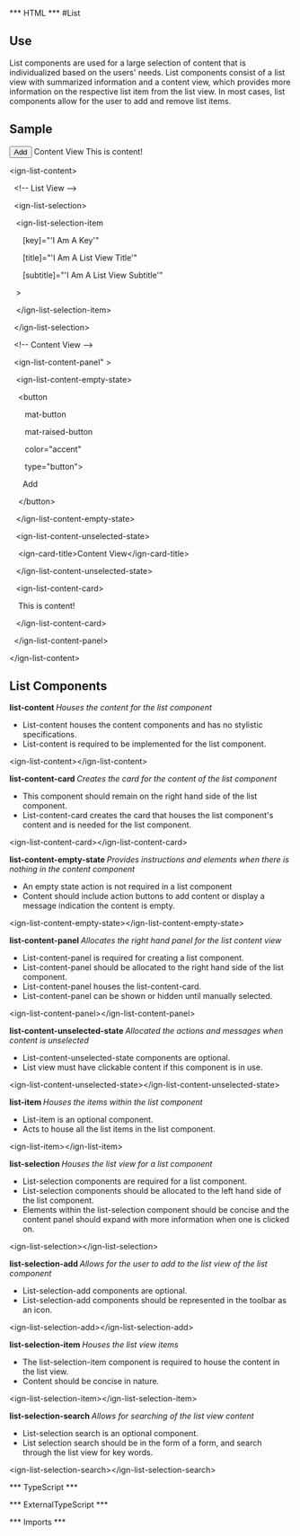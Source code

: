 *** HTML ***
#List

## Use

List components are used for a large selection of content that is individualized based on the users' needs. List
    components consist of a list view with summarized information and a content view, which provides more information on the respective
    list item from the list view. In most cases, list components allow for the user to add and remove list items. 

## Sample

<mat-tab-group>
    <mat-tab label="Component Sample">
        <div class="tab-height">
            <ign-list-content>
                <!-- List View  -->
                <ign-list-selection>
                    <ign-list-selection-item
                            [key]="'I Am A Key'"
                            [title]="'I Am A List View Title'"
                            [subtitle]="'I Am A List View Subtitle'"
                    >
                    </ign-list-selection-item>
                </ign-list-selection>
                <!-- Content View -->
                <ign-list-content-panel>
                    <ign-list-content-empty-state>
                        <button
                                mat-button
                                mat-raised-button
                                color="accent"
                                type="button">
                            Add
                        </button>
                    </ign-list-content-empty-state>
                    <ign-list-content-unselected-state>
                        <ign-card-title>Content View</ign-card-title>
                    </ign-list-content-unselected-state>
                    <ign-list-content-card>
                        This is content!
                    </ign-list-content-card>
                </ign-list-content-panel>
            </ign-list-content>
        </div></mat-tab>
    <mat-tab label="HTML"><div class="tab-height">
        <p> &lt;ign-list-content&gt;</p>
        <p>   &nbsp; &lt;!-- List View  --&gt; </p>
        <p>    &nbsp; &lt;ign-list-selection&gt; </p>
        <p>    &nbsp;&nbsp;  &lt;ign-list-selection-item </p>
        <p>    &nbsp;&nbsp;&nbsp;&nbsp;&nbsp; [key]="'I Am A Key'" </p>
        <p>    &nbsp;&nbsp;&nbsp;&nbsp;&nbsp; [title]="'I Am A List View Title'" </p>
        <p>    &nbsp;&nbsp;&nbsp;&nbsp;&nbsp; [subtitle]="'I Am A List View Subtitle'" </p>
        <p>    &nbsp;&nbsp;  &gt; </p>
        <p>    &nbsp;&nbsp;  &lt;/ign-list-selection-item&gt; </p>
        <p>    &nbsp; &lt;/ign-list-selection&gt; </p>
        <p>    &nbsp; &lt;!-- Content View --&gt; </p>
        <p>    &nbsp; &lt;ign-list-content-panel" &gt; </p>
        <p>    &nbsp;&nbsp;  &lt;ign-list-content-empty-state&gt; </p>
        <p>   &nbsp;&nbsp;&nbsp;&nbsp;&lt;button </p>
        <p>   &nbsp;&nbsp;&nbsp;&nbsp;&nbsp;&nbsp;  mat-button </p>
        <p>   &nbsp;&nbsp;&nbsp;&nbsp;&nbsp;&nbsp;  mat-raised-button </p>
        <p>   &nbsp;&nbsp;&nbsp;&nbsp;&nbsp;&nbsp;  color="accent" </p>
        <p>   &nbsp;&nbsp;&nbsp;&nbsp;&nbsp;&nbsp;  type="button"&gt; </p>
        <p>   &nbsp;&nbsp;&nbsp;&nbsp;&nbsp; Add </p>
        <p>   &nbsp;&nbsp;&nbsp;&nbsp;&lt;/button&gt; </p>
        <p>   &nbsp;&nbsp;  &lt;/ign-list-content-empty-state&gt; </p>
        <p>   &nbsp;&nbsp;  &lt;ign-list-content-unselected-state&gt; </p>
        <p>   &nbsp;&nbsp;&nbsp;&nbsp;&lt;ign-card-title&gt;Content View&lt;/ign-card-title&gt; </p>
        <p>   &nbsp;&nbsp;  &lt;/ign-list-content-unselected-state&gt; </p>
        <p>   &nbsp;&nbsp;  &lt;ign-list-content-card&gt;</p>
        <p>   &nbsp;&nbsp;&nbsp;&nbsp;This is content! </p>
        <p>   &nbsp;&nbsp;  &lt;/ign-list-content-card&gt; </p>
        <p>  &nbsp; &lt;/ign-list-content-panel&gt; </p>
        <p>   &lt;/ign-list-content&gt;
    </div></mat-tab>
</mat-tab-group>

## List Components

<mat-accordion id = "accordion">
    <mat-expansion-panel>
        <mat-expansion-panel-header>
            <mat-panel-title><b>
                list-content
            </b></mat-panel-title>
            <mat-panel-description><i>Houses the content for the list component</i></mat-panel-description>
        </mat-expansion-panel-header>
        <mat-tab-group>
            <mat-tab label="Component Styling"><div class="tab-height">
                <ul>
                    <li>List-content houses the content components and has no stylistic specifications.</li>
                    <li>List-content is required to be implemented for the list component.</li>
                </ul>
            </div></mat-tab>
            <mat-tab label="HTML"><div class="tab-height">
                <p>&lt;ign-list-content&gt;&lt;/ign-list-content&gt;</p>
            </div></mat-tab>
        </mat-tab-group>
    </mat-expansion-panel>
    <mat-expansion-panel>
        <mat-expansion-panel-header>
            <mat-panel-title><b>
                list-content-card
            </b></mat-panel-title>
            <mat-panel-description><i>Creates the card for the content of the list component</i></mat-panel-description>
        </mat-expansion-panel-header>
        <mat-tab-group>
            <mat-tab label="Component Styling"><div class="tab-height">
                <ul>
                    <li>This component should remain on the right hand side of the list component.</li>
                    <li>List-content-card creates the card that houses the list component's content and is needed
                        for the list component.</li>
                </ul>
            </div></mat-tab>
            <mat-tab label="HTML"><div class="tab-height">
                <p>&lt;ign-list-content-card&gt;&lt;/ign-list-content-card&gt;</p>
            </div></mat-tab>
        </mat-tab-group>
    </mat-expansion-panel>
    <mat-expansion-panel>
        <mat-expansion-panel-header>
            <mat-panel-title><b>
                list-content-empty-state
            </b></mat-panel-title>
            <mat-panel-description><i>Provides instructions and elements when there is nothing in the content component
            </i></mat-panel-description>
        </mat-expansion-panel-header>
        <mat-tab-group>
            <mat-tab label="Component Styling"><div class="tab-height">
                <ul>
                    <li>An empty state action is not required in a list component</li>
                    <li>Content should include action buttons to add content or display a message indication the content
                        is empty.</li>
                </ul>
            </div></mat-tab>
            <mat-tab label="HTML"><div class="tab-height">
                <p>&lt;ign-list-content-empty-state&gt;&lt;/ign-list-content-empty-state&gt;</p>
            </div></mat-tab>
        </mat-tab-group>
    </mat-expansion-panel>
    <mat-expansion-panel>
        <mat-expansion-panel-header>
            <mat-panel-title><b>
                list-content-panel
            </b></mat-panel-title>
            <mat-panel-description><i>Allocates the right hand panel for the list content view</i></mat-panel-description>
        </mat-expansion-panel-header>
        <mat-tab-group>
            <mat-tab label="Component Styling"><div class="tab-height">
                <ul>
                    <li>List-content-panel is required for creating a list component.</li>
                    <li>List-content-panel should be allocated to the right hand side of the list component.</li>
                    <li>List-content-panel houses the list-content-card.</li>
                    <li>List-content-panel can be shown or hidden until manually selected.</li>
                </ul>
            </div></mat-tab>
            <mat-tab label="HTML"><div class="tab-height">
                <p>&lt;ign-list-content-panel&gt;&lt;/ign-list-content-panel&gt;</p>
            </div></mat-tab>
        </mat-tab-group>
    </mat-expansion-panel>
    <mat-expansion-panel>
        <mat-expansion-panel-header>
            <mat-panel-title><b>
                list-content-unselected-state
            </b></mat-panel-title>
            <mat-panel-description><i>Allocated the actions and messages when content is unselected</i></mat-panel-description>
        </mat-expansion-panel-header>
        <mat-tab-group>
            <mat-tab label="Component Styling"><div class="tab-height">
                <ul>
                    <li>List-content-unselected-state components are optional.</li>
                    <li>List view must have clickable content if this component is in use.</li>
                </ul>
            </div></mat-tab>
            <mat-tab label="HTML"><div class="tab-height">
                <p>&lt;ign-list-content-unselected-state&gt;&lt;/ign-list-content-unselected-state&gt;</p>
            </div></mat-tab>
        </mat-tab-group>
    </mat-expansion-panel>
    <mat-expansion-panel>
        <mat-expansion-panel-header>
            <mat-panel-title><b>
                list-item
            </b></mat-panel-title>
            <mat-panel-description><i>Houses the items within the list component</i></mat-panel-description>
        </mat-expansion-panel-header>
        <mat-tab-group>
            <mat-tab label="Component Styling"><div class="tab-height">
                <ul>
                    <li>List-item is an optional component.</li>
                    <li>Acts to house all the list items in the list component.</li>
                </ul>
            </div></mat-tab>
            <mat-tab label="HTML"><div class="tab-height">
                <p>&lt;ign-list-item&gt;&lt;/ign-list-item&gt;</p>
            </div></mat-tab>
        </mat-tab-group>
    </mat-expansion-panel>
    <mat-expansion-panel>
        <mat-expansion-panel-header>
            <mat-panel-title><b>
                list-selection
            </b></mat-panel-title>
            <mat-panel-description><i>Houses the list view for a list component</i></mat-panel-description>
        </mat-expansion-panel-header>
        <mat-tab-group>
            <mat-tab label="Component Styling"><div class="tab-height">
                <ul>
                    <li>List-selection components are required for a list component.</li>
                    <li>List-selection components should be allocated to the left hand side of the list component.</li>
                    <li>Elements within the list-selection component should be concise and the content panel should
                        expand with more information when one is clicked on.</li>
                </ul>
            </div></mat-tab>
            <mat-tab label="HTML"><div class="tab-height">
                <p>&lt;ign-list-selection&gt;&lt;/ign-list-selection&gt;</p>
            </div></mat-tab>
        </mat-tab-group>
    </mat-expansion-panel>
    <mat-expansion-panel>
        <mat-expansion-panel-header>
            <mat-panel-title><b>
                list-selection-add
            </b></mat-panel-title>
            <mat-panel-description><i>Allows for the user to add to the list view of the list component</i></mat-panel-description>
        </mat-expansion-panel-header>
        <mat-tab-group>
            <mat-tab label="Component Styling"><div class="tab-height">
                <ul>
                    <li>List-selection-add components are optional.</li>
                    <li>List-selection-add components should be represented in the toolbar as an icon.</li>
                </ul>
            </div></mat-tab>
            <mat-tab label="HTML"><div class="tab-height">
                <p>&lt;ign-list-selection-add&gt;&lt;/ign-list-selection-add&gt;</p>
            </div></mat-tab>
        </mat-tab-group>
    </mat-expansion-panel>
    <mat-expansion-panel>
        <mat-expansion-panel-header>
            <mat-panel-title><b>
                list-selection-item
            </b></mat-panel-title>
            <mat-panel-description><i>Houses the list view items</i></mat-panel-description>
        </mat-expansion-panel-header>
        <mat-tab-group>
            <mat-tab label="Component Styling"><div class="tab-height">
                <ul>
                    <li>The list-selection-item component is required to house the content in the list view.</li>
                    <li>Content should be concise in nature.</li>
                </ul>
            </div></mat-tab>
            <mat-tab label="HTML"><div class="tab-height">
                <p>&lt;ign-list-selection-item&gt;&lt;/ign-list-selection-item&gt;</p>
            </div></mat-tab>
        </mat-tab-group>
    </mat-expansion-panel>
    <mat-expansion-panel>
        <mat-expansion-panel-header>
            <mat-panel-title><b>
                list-selection-search
            </b></mat-panel-title>
            <mat-panel-description><i>Allows for searching of the list view content</i></mat-panel-description>
        </mat-expansion-panel-header>
        <mat-tab-group>
            <mat-tab label="Component Styling"><div class="tab-height">
                <ul>
                    <li>List-selection search is an optional component.</li>
                    <li>List selection search should be in the form of a form, and search through the list view for key
                        words.</li>
                </ul>
            </div></mat-tab>
            <mat-tab label="HTML"><div class="tab-height">
                <p>&lt;ign-list-selection-search&gt;&lt;/ign-list-selection-search&gt;</p>
            </div></mat-tab>
        </mat-tab-group>
    </mat-expansion-panel>
</mat-accordion>

*** TypeScript *** 

*** ExternalTypeScript ***

*** Imports ***